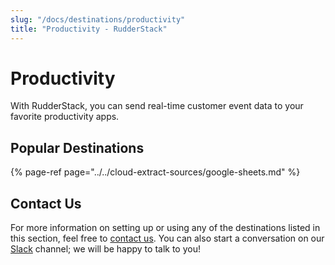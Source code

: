 ```yaml
---
slug: "/docs/destinations/productivity"
title: "Productivity - RudderStack"
---
```


# Productivity

With RudderStack, you can send real-time customer event data to your favorite productivity apps.

## Popular Destinations

{% page-ref page="../../cloud-extract-sources/google-sheets.md" %}

## Contact Us

For more information on setting up or using any of the destinations listed in this section, feel free to [contact us](mailto:%20docs@rudderstack.com). You can also start a conversation on our [Slack](https://resources.rudderstack.com/join-rudderstack-slack) channel; we will be happy to talk to you!

